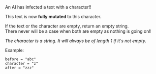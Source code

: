 An AI has infected a text with a character!! 

This text is now **fully mutated** to this character.

If the text or the character are empty, return an empty string.  
There never will be a case when both are empty as nothing is going on!!

_The character is a string. It will always be of length 1 if it's not empty._

Example:
```
before = "abc"
character = "z"
after = "zzz"
```